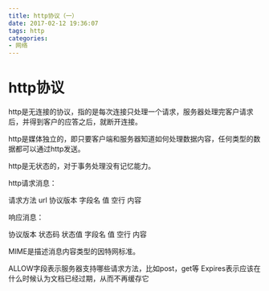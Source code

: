 ```yaml
---
title: http协议（一）
date: 2017-02-12 19:36:07
tags: http
categories:
- 网络
---
```


# http协议

http是无连接的协议，指的是每次连接只处理一个请求，服务器处理完客户请求后，并得到客户的应答之后，就断开连接。

http是媒体独立的，即只要客户端和服务器知道如何处理数据内容，任何类型的数据都可以通过http发送。

http是无状态的，对于事务处理没有记忆能力。

http请求消息：

请求方法 url 协议版本
字段名 值
空行
内容

响应消息：

协议版本 状态码 状态值
字段名 值
空行
内容

MIME是描述消息内容类型的因特网标准。

ALLOW字段表示服务器支持哪些请求方法，比如post，get等
Expires表示应该在什么时候认为文档已经过期，从而不再缓存它
